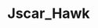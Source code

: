 ---
avatar: /images/people/jscar.jpg
avatar_small: /images/people/jscar_small.jpg
bio: 'Platform TAM Red Hat. Passions: Privacy, Security & Hardware, Raspberry Pi,
  Steam Deck, & 3D printing.'
homepage: null
instagram: null
linkedin: null
title: Jscar_Hawk
twitter: https://twitter.com/jscar_hawk
type: guest
username: jscar
youtube: null
---